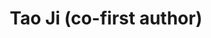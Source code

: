 ---
# Display name
title: Tao Ji (co-first author)

# Highlight the author in author lists? (true/false)
highlight_name: true
---